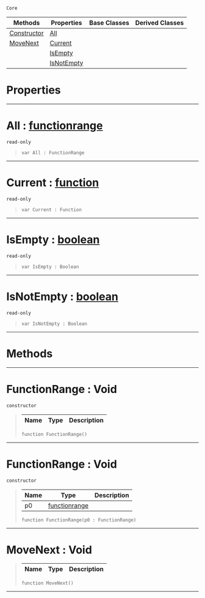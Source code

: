  `Core`

|Methods|Properties|Base Classes|Derived Classes|
|---|---|---|---|
|[ Constructor](https://github.com/zeroengineteam/ZeroDocs/blob/master/code_reference/nada_base_types/functionrange.markdown#functionrange-void)|[ All](https://github.com/zeroengineteam/ZeroDocs/blob/master/code_reference/nada_base_types/functionrange.markdown#all-zero-engine-document)| | |
|[ MoveNext](https://github.com/zeroengineteam/ZeroDocs/blob/master/code_reference/nada_base_types/functionrange.markdown#movenext-void)|[ Current](https://github.com/zeroengineteam/ZeroDocs/blob/master/code_reference/nada_base_types/functionrange.markdown#current-zero-engine-docu)| | |
| |[ IsEmpty](https://github.com/zeroengineteam/ZeroDocs/blob/master/code_reference/nada_base_types/functionrange.markdown#isempty-zero-engine-docu)| | |
| |[ IsNotEmpty](https://github.com/zeroengineteam/ZeroDocs/blob/master/code_reference/nada_base_types/functionrange.markdown#isnotempty-zero-engine-d)| | |


 #  Properties


---  
 #  All : [functionrange](https://github.com/zeroengineteam/ZeroDocs/blob/master/code_reference/nada_base_types/functionrange.markdown)

 `read-only`

> 
> ``` lang=cpp, name=Nada
> var All : FunctionRange


---  
 #  Current : [function](https://github.com/zeroengineteam/ZeroDocs/blob/master/code_reference/nada_base_types/function.markdown)

 `read-only`

> 
> ``` lang=cpp, name=Nada
> var Current : Function


---  
 #  IsEmpty : [boolean](https://github.com/zeroengineteam/ZeroDocs/blob/master/code_reference/nada_base_types/boolean.markdown)

 `read-only`

> 
> ``` lang=cpp, name=Nada
> var IsEmpty : Boolean


---  
 #  IsNotEmpty : [boolean](https://github.com/zeroengineteam/ZeroDocs/blob/master/code_reference/nada_base_types/boolean.markdown)

 `read-only`

> 
> ``` lang=cpp, name=Nada
> var IsNotEmpty : Boolean


---  
 #  Methods


---  
 #  FunctionRange : Void

 `constructor`

> 
> |Name|Type|Description|
> |---|---|---|
> ``` lang=cpp, name=Nada
> function FunctionRange()
> ``` 


---  
 #  FunctionRange : Void

 `constructor`

> 
> |Name|Type|Description|
> |---|---|---|
> |p0|[functionrange](https://github.com/zeroengineteam/ZeroDocs/blob/master/code_reference/nada_base_types/functionrange.markdown)| |
> ``` lang=cpp, name=Nada
> function FunctionRange(p0 : FunctionRange)
> ``` 


---  
 #  MoveNext : Void

> 
> |Name|Type|Description|
> |---|---|---|
> ``` lang=cpp, name=Nada
> function MoveNext()
> ``` 


---  
 

 